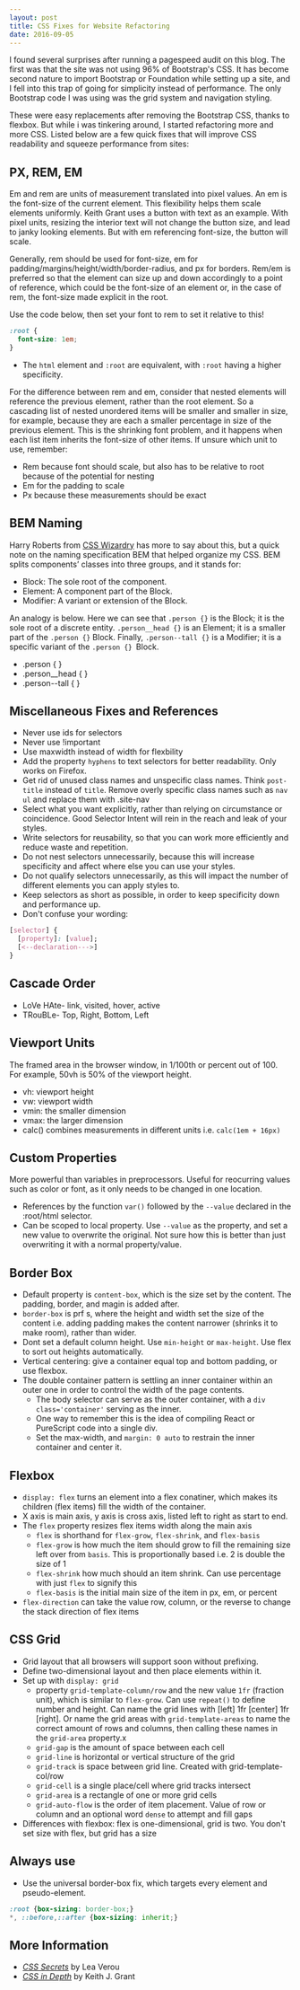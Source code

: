 ```yaml
---
layout: post
title: CSS Fixes for Website Refactoring
date: 2016-09-05
---
```

I found several surprises after running a pagespeed audit on this blog. The first was that  the site was not using 96% of Bootstrap's CSS. It has become second nature to import Bootstrap or Foundation while setting up a site, and I fell into this trap of going for simplicity instead of performance. The only Bootstrap code I was using was the grid system and navigation styling.

These were easy replacements after removing the Bootstrap CSS, thanks to flexbox. But while i was tinkering around, I started refactoring more and more CSS. Listed below are a few quick fixes that will improve CSS readability and squeeze performance from sites:

## PX, REM, EM
Em and rem are units of measurement translated into pixel values. An em is the font-size of the current element. This flexibility helps them scale elements uniformly. Keith Grant uses a button with text as an example. With pixel units, resizing the interior text will not change the button size, and lead to janky looking elements. But with em referencing font-size, the button will scale.

Generally, rem should be used for font-size, em for padding/margins/height/width/border-radius, and px for borders. Rem/em is preferred so that the element can size up and down accordingly to a point of reference, which could be the font-size of an element or, in the case of rem, the font-size made explicit in the root. 

Use the code below, then set your font to rem to set it relative to this!
```css
:root {
  font-size: 1em;
}
```

- The `html` element and `:root` are equivalent, with `:root` having a higher specificity.

For the difference between rem and em, consider that nested elements will reference the previous element, rather than the root element. So a cascading list of nested unordered items will be smaller and smaller in size, for example, because they are each a smaller percentage in size of  the previous element. This is the shrinking font problem, and it happens when each list item inherits the font-size of other items. If unsure which unit to use, remember:
- Rem because font should scale, but also has to be relative to root because of the potential for nesting
- Em for the padding to scale
- Px because these measurements should be exact

## BEM Naming
Harry Roberts from [CSS Wizardry](http://csswizardry.com/) has more to say about this, but a quick note on the naming specification BEM that helped organize my CSS. BEM splits components’ classes into three groups, and it stands for:
- Block: The sole root of the component.
- Element: A component part of the Block.
- Modifier: A variant or extension of the Block.

An analogy is below. Here we can see that `.person {}` is the Block; it is the sole root of a discrete entity. `.person__head {}` is an Element; it is a smaller part of the `.person {}` Block. Finally, `.person--tall {}` is a Modifier; it is a specific variant of the `.person {} `Block.

- .person { }
- .person__head { }
- .person--tall { }

## Miscellaneous Fixes and References
- Never use ids for selectors
- Never use !important
- Use maxwidth instead of width for flexbility
- Add the property `hyphens` to text selectors for better readability. Only works on Firefox.
- Get rid of unused class names and unspecific class names. Think `post-title` instead of `title`. Remove overly specific class names such as `nav ul` and replace them with .site-nav
- Select what you want explicitly, rather than relying on circumstance or coincidence. Good Selector Intent will rein in the reach and leak of your styles.
- Write selectors for reusability, so that you can work more efficiently and reduce waste and repetition.
- Do not nest selectors unnecessarily, because this will increase specificity and affect where else you can use your styles.
- Do not qualify selectors unnecessarily, as this will impact the number of different elements you can apply styles to.
- Keep selectors as short as possible, in order to keep specificity down and performance up.
- Don't confuse your wording:
```css
[selector] {
  [property]: [value];
  [<--declaration--->]
}
```

## Cascade Order
- LoVe HAte- link, visited, hover, active
- TRouBLe- Top, Right, Bottom, Left

## Viewport Units
The framed area in the browser window, in 1/100th or percent out of 100. For example, 50vh is 50% of the viewport height.
- vh: viewport height
- vw: viewport width
- vmin: the smaller dimension
- vmax: the larger dimension
- calc() combines measurements in different units i.e. `calc(1em + 16px)`

## Custom Properties
More powerful than variables in preprocessors. Useful for reocurring values such as color or font, as it only needs to be changed in one location.
- References by the function `var()` followed by the `--value` declared in the :root/html selector.
- Can be scoped to local property. Use `--value` as the property, and set a new value to overwrite the original. Not sure how this is better than just overwriting it with a normal property/value.

## Border Box
- Default property is `content-box`, which is the size set by the content. The padding, border, and magin is added after.
- `border-box` is prf s, where the height and width set the size of the content i.e. adding padding makes the content narrower (shrinks it to make room), rather than wider.
- Dont set a default column height. Use `min-height` or `max-height`. Use flex to sort out heights automatically.
- Vertical centering: give a container equal top and bottom padding, or use flexbox.
- The double container pattern is settling an inner container within an outer one in order to control the width of the page contents.
  - The body selector can serve as the outer container, with a `div class='container'` serving as the inner. 
  - One way to remember this is the idea of compiling React or PureScript code into a single div.
  - Set the max-width, and `margin: 0 auto` to restrain the inner container and center it.

## Flexbox

- `display: flex` turns an element into a flex conatiner, which makes its children (flex items) fill the width of the container.
- X axis is main axis, y axis is cross axis, listed left to right as start to end.
- The `flex` property resizes flex items width along the main axis
  - `flex` is shorthand for `flex-grow`, `flex-shrink`, and `flex-basis`
  - `flex-grow` is how much the item should grow to fill the remaining size left over from `basis`. This is proportionally based i.e. 2 is double the size of 1
  - `flex-shrink` how much should an item shrink. Can use percentage with just `flex` to signify this
  - `flex-basis` is the initial main size of the item in px, em, or percent
- `flex-direction` can take the value row, column, or the reverse to change the stack direction of flex items

## CSS Grid
- Grid layout that all browsers will support soon without prefixing.
- Define two-dimensional layout and then place elements within it.
- Set up with `display: grid`
  - property `grid-template-column/row` and the new value `1fr` (fraction unit), which is similar to `flex-grow`. Can use `repeat()` to define number and height. Can name the grid lines with [left] 1fr [center] 1fr [right]. Or name the grid areas with `grid-template-areas` to name the correct amount of rows and columns, then calling these names in the `grid-area` property.x
  - `grid-gap` is the amount of space between each cell
  - `grid-line` is horizontal or vertical structure of the grid
  - `grid-track` is space between grid line. Created with grid-template-col/row
  - `grid-cell` is a single place/cell where grid tracks intersect
  - `grid-area` is a rectangle of one or more grid cells
  - `grid-auto-flow` is the order of item placement. Value of row or column and an optional word `dense` to attempt and fill gaps
- Differences with flexbox: flex is one-dimensional, grid is two. You don't set size with flex, but grid has a size
## Always use

- Use the universal border-box fix, which targets every element and pseudo-element.

```css
:root {box-sizing: border-box;}
*, ::before,::after {box-sizing: inherit;}
```

## More Information

- [*CSS Secrets*](http://lea.verou.me/) by Lea Verou
- [*CSS in Depth*](https://www.manning.com/books/css-in-depth) by Keith J. Grant